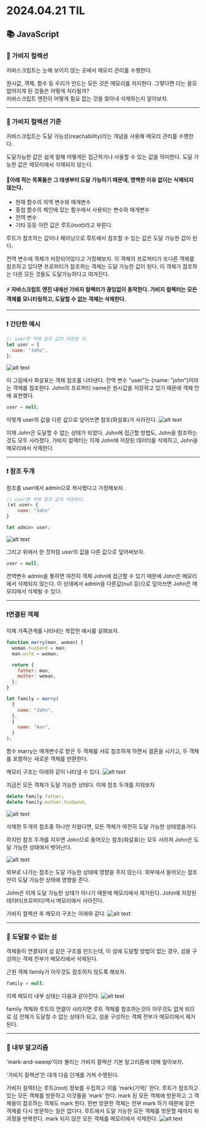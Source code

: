 # 2024.04.21 TIL

## 📚 JavaScript

### 🚨 가비지 컬렉션

자바스크립트는 눈에 보이지 않는 곳에서 메모리 관리를 수행한다.

원시값, 객체, 함수 등 우리가 만드는 모든 것은 메모리를 차지한다. 그렇다면 더는 쓸모없어지게 된 것들은 어떻게 처리될까?<br>
자바스크립트 엔진이 어떻게 필요 없는 것을 찾아내 삭제하는지 알아보자.

---

### 🚨 가비지 컬렉션 기준

자바스크립트는 도달 가능성(reachability)라는 개념을 사용해 메모리 관리를 수행한다.

도달가능한 값은 쉽게 말해 어떻게든 접근하거나 사용할 수 있는 값을 의미한다. 도달 가능한 값은 메모리에서 삭제되지 않는다.

#### 📌아래 적는 목록들은 그 태생부터 도달 가능하기 때문에, 명백한 이유 없이는 삭제되지 않는다.

- 현재 함수의 지역 변수와 매개변수
- 중첩 함수의 체인에 있는 함수에서 사용되는 변수와 매개변수
- 전역 변수
- 기타 등등
  이런 값은 루트(root)라고 부른다.

루트가 참조하는 값이나 체이닝으로 루트에서 참조할 수 있는 값은 도달 가능한 값이 된다.

전역 변수에 객체가 저장되어있다고 가정해보자. 이 객체의 프로퍼티가 또다른 객체를 참조하고 있다면 프로퍼티가 참조하는 객체는 도달 가능한 값이 된다. 이 객체가 참조하는 다른 모든 것들도 도달가능하다고 여겨진다.

#### ⚡️ 자바스크립트 엔진 내에선 가바지 컬렉터가 끊임없이 동작한다. 가비지 컬렉터는 모든 객체를 모니터링하고, 도달할 수 없는 객체는 삭제한다.

---

### ❗️ 간단한 예시

```js
// user엔 객체 참조 값이 저장된 다.
let user = {
  name: "John",
};
```

![alt text](./img/image8.png)

이 그림에서 화살표는 객체 참조를 나타낸다. 전역 변수 "user"는 {name: "john"}이라는 객체를 참조한다. John의 프로퍼티 name은 원시값을 저장하고 있기 때문에 객체 안에 표현했다.

```js
user = null;
```

이렇게 user의 값을 다른 값으로 덮어쓰면 참조(화살표)가 사라진다.
![alt text](./img/image9.png)

이제 John은 도달할 수 없는 상태가 되었다. John에 접근할 방법도, John을 참조하는 것도 모두 사라졌다. 가비지 컬렉터는 이제 John에 저장된 데이터를 삭제하고, John을 메모리에서 삭제한다.

---

### ❗️ 참조 두개

참조를 user에서 admin으로 복사했다고 가정해보자.

```js
// user엔 객체 참조 값이 저장된다.
ㅣet user= {
    name: "John"
}

let admin= user;
```

![alt text](./img/image10.png)

그리고 위에서 한 것처럼 user의 값을 다른 값으로 덮어써보자.

```js
user = null;
```

전역변수 admin을 통하면 여전히 객체 John에 접근할 수 있기 때문에 John은 메모리에서 삭제되지 않는다. 이 상태에서 admin을 다른값(null 등)으로 덮어쓰면 John은 메모리에서 삭제될 수 있다.

---

### ❗️연결된 객체

이제 가족관계를 나타내는 복잡한 예시를 살펴보자.

```js
function marry(man, woman) {
  woman.husband = man;
  man.wife = woman;

  return {
    father: man,
    mother: woman,
  };
}

let family = marry(
  {
    name: "John",
  },
  {
    name: "Ann",
  }
);
```

함수 marry는 매개변수로 받은 두 객체를 서로 참조하게 하면서 결혼을 시키고, 두 객체를 포함하는 새로운 객체를 반환한다.

메모리 구조는 아래와 같이 나타낼 수 있다.
![alt text](./img/image11.png)

지금은 모든 객체가 도달 가능한 상태다. 이제 참조 두개를 지워보자

```js
delete family.father;
delete family.mother.husband;
```

![alt text](./img/image12.png)

삭제한 두개의 참조중 하나만 지웠다면, 모든 객체가 여전히 도달 가능한 상태였을거다.

하지만 참조 두개를 지우면 John으로 들어오는 참조(화살표)는 모두 사라져 John은 도달 가능한 상태에서 벗어난다.

![alt text](./img/image13.png)

외부로 나가는 참조는 도달 가능한 상태에 영향을 주지 않는다. 외부에서 들어오는 참조만이 도달 가능한 상태에 영향을 준다.

John은 이제 도달 가능한 상태가 아니기 때문에 메모리에서 제거된다. John에 저장된 데이터(프로퍼티)역시 메모리에서 사라진다.

가비지 컬렉션 후 메모리 구조는 아래와 같다.
![alt text](./img/image14.png)

---

### 🚨 도달할 수 없는 섬

객체들이 연결되어 섬 같은 구조를 만드는데, 이 섬에 도달할 방법이 없는 경우, 섬을 구성하는 객체 전부가 메모리에서 삭제된다.

근원 객체 family가 아무것도 참조하지 않도록 해보자.

```js
family = null;
```

이제 메모리 내부 상태는 다음과 같아진다.
![alt text](./img/image15.png)

family 객체와 루트의 연결이 사라지면 루트 객체를 참조하는것이 아무것도 없게 되므로 섬 전체가 도달할 수 없는 상태가 되고, 섬을 구성하는 객체 전부가 메모리에서 제거된다.

---

### 🚨 내부 알고리즘

'mark-and-sweep’이라 불리는 가비지 컬렉션 기본 알고리즘에 대해 알아보자.

'가비지 컬렉션’은 대개 다음 단계를 거쳐 수행된다.

가비지 컬렉터는 루트(root) 정보를 수집하고 이를 ‘mark(기억)’ 한다.
루트가 참조하고 있는 모든 객체를 방문하고 이것들을 ‘mark’ 한다.
mark 된 모든 객체에 방문하고 그 객체들이 참조하는 객체도 mark 한다. 한번 방문한 객체는 전부 mark 하기 때문에 같은 객체를 다시 방문하는 일은 없다다.
루트에서 도달 가능한 모든 객체를 방문할 때까지 위 과정을 반복한다.
mark 되지 않은 모든 객체를 메모리에서 삭제한다.
![alt text](./img/image16.png)
